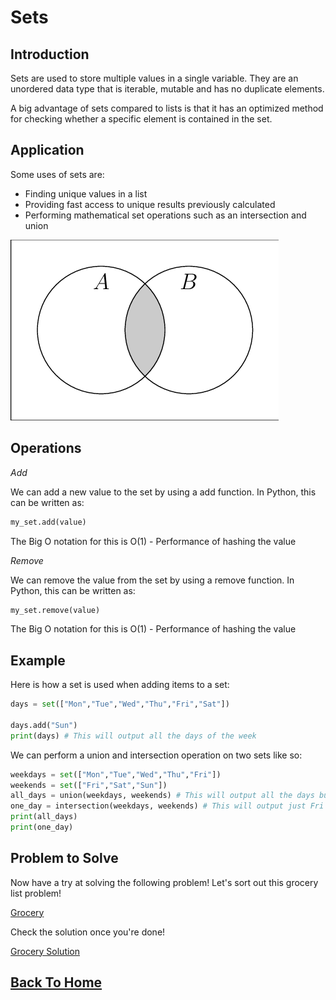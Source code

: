 # Sets

## Introduction

Sets are used to store multiple values in a single variable. They are an unordered data type that is iterable, mutable and has no duplicate elements. 

A big advantage of sets compared to lists is that it has an optimized method for checking whether a specific element is contained in the set.

## Application

Some uses of sets are:

- Finding unique values in a list
- Providing fast access to unique results previously calculated
- Performing mathematical set operations such as an intersection and union

![](venn.png)

## Operations

_Add_

We can add a new value to the set by using a add function. 
In Python, this can be written as:

``` python
my_set.add(value) 
```

The Big O notation for this is O(1) - Performance of hashing the value

_Remove_

We can remove the value from the set by using a remove function. 
In Python, this can be written as:

``` python
my_set.remove(value) 
```

The Big O notation for this is O(1) - Performance of hashing the value

## Example

Here is how a set is used when adding items to a set: 

``` python
days = set(["Mon","Tue","Wed","Thu","Fri","Sat"])
 
days.add("Sun")
print(days) # This will output all the days of the week
```
We can perform a union and intersection operation on two sets like so:

``` python
weekdays = set(["Mon","Tue","Wed","Thu","Fri"])
weekends = set(["Fri","Sat","Sun"])
all_days = union(weekdays, weekends) # This will output all the days but Fri just once
one_day = intersection(weekdays, weekends) # This will output just Fri since it is in both sets
print(all_days) 
print(one_day)

```

## Problem to Solve

Now have a try at solving the following problem! Let's sort out this grocery list problem!

[Grocery](grocery.py)

Check the solution once you're done!

[Grocery Solution](grocery_solution.py)


## [Back To Home](0-welcome.md)